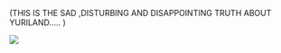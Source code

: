 (THIS IS THE SAD ,DISTURBING AND DISAPPOINTING TRUTH ABOUT YURILAND..... )

![](https://files.catbox.moe/4opw92.jpg)
